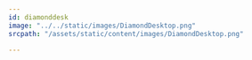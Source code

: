 ```yaml
---
id: diamonddesk
image: "../../static/images/DiamondDesktop.png"
srcpath: "/assets/static/content/images/DiamondDesktop.png"

---
```

